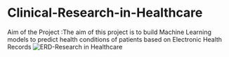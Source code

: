 # Clinical-Research-in-Healthcare
Aim of the Project :The aim of this project is to build Machine Learning models to predict health conditions of patients based on Electronic Health Records
![ERD-Research in Healthcare ](https://user-images.githubusercontent.com/66218899/121564475-561c2e00-c9d0-11eb-8fd7-cd8911cb0eb4.png)
